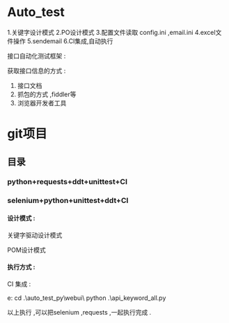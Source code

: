 # Auto_test
1.关键字设计模式
2.PO设计模式
3.配置文件读取 config.ini ,email.ini
4.excel文件操作
5.sendemail
6.CI集成,自动执行




接口自动化测试框架 :

获取接口信息的方式 :
1. 接口文档
2. 抓包的方式 ,fiddler等
3. 浏览器开发者工具

# git项目

## 目录

### python+requests+ddt+unittest+CI

### selenium+python+unittest+ddt+CI

#### 设计模式 :

关键字驱动设计模式

POM设计模式

#### 执行方式 :

CI 集成 :

e: cd .\auto_test_py\webui\ python .\api_keyword_all.py

以上执行 ,可以把selenium ,requests ,一起执行完成 .